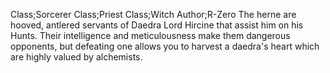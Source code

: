 Class;Sorcerer Class;Priest Class;Witch Author;R-Zero
The herne are hooved, antlered servants of Daedra Lord Hircine that assist him on his Hunts. Their intelligence and meticulousness make them dangerous opponents, but defeating one allows you to harvest a daedra's heart which are highly valued by alchemists.
